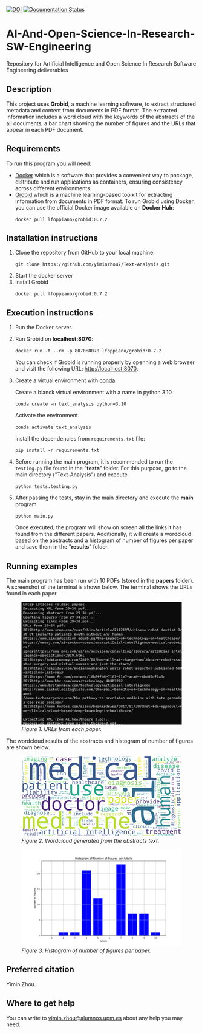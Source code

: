 [![DOI](https://zenodo.org/badge/DOI/10.5281/zenodo.10657570.svg)](https://doi.org/10.5281/zenodo.10657570) [![Documentation Status](https://readthedocs.org/projects/text-analysis/badge/?version=latest)](https://text-analysis.readthedocs.io/en/latest/?badge=latest)

# AI-And-Open-Science-In-Research-SW-Engineering
Repository for Artificial Intelligence and Open Science In Research Software Engineering deliverables

## Description
This project uses **Grobid**, a machine learning software, to extract structured metadata and content from documents in PDF format. The extracted information includes a word cloud with the keywords of the abstracts of the all documents, a bar chart showing the number of figures and the URLs that appear in each PDF document.

## Requirements
To run this program you will need:
* [Docker](https://docs.docker.com/engine/install/) which is a software that provides a convenient way to package, distribute and run applications as containers, ensuring consistency across different environments.
* [Grobid](https://github.com/kermitt2/grobid) which is a machine learning-based toolkit for extracting information from documents in PDF format. To run Grobid using Docker, you can use the official Docker image available on **Docker Hub**:
  ```
  docker pull lfoppiano/grobid:0.7.2
  ```

## Installation instructions
1. Clone the repository from GitHub to your local machine:
    ```
    git clone https://github.com/yiminzhou7/Text-Analysis.git
    ```
2. Start the docker server
3. Install Grobid
    ```
    docker pull lfoppiano/grobid:0.7.2
    ```


## Execution instructions
1. Run the Docker server.
2. Run Grobid on **localhost:8070**:
    ```
    docker run -t --rm -p 8070:8070 lfoppiano/grobid:0.7.2
    ```
    You can check if Grobid is running properly by openning a web browser and visit the following URL: [http://localhost:8070](http://localhost:8070).
3. Create a virtual environment with [conda](https://docs.conda.io/projects/conda/en/latest/user-guide/install/index.html): 

    Create a blanck virtual environment with a name in python 3.10
   
    ```
    conda create -n text_analysis python=3.10
    ```

    Activate the environment.

    ```
    conda activate text_analysis
    ```
    
    Install the dependencies from `requirements.txt` file:
   
    ```
    pip install -r requirements.txt
    ```
    
5. Before running the main program, it is recommended to run the `testing.py` file found in the "**tests**" folder. For this purpose, go to the main directory ("Text-Analysis") and execute

    ```
    python tests.testing.py
    ```
    
6. After passing the tests, stay in the main directory and execute the **main** program

    ```
    python main.py
    ```

    Once executed, the program will show on screen all the links it has found from the different papers. Additionally, it will create a wordcloud based on the abstracts and a histogram of number of figures per paper and save them in the "**results**" folder.


## Running examples
The main program has been run with 10 PDFs (stored in the **papers** folder). A screenshot of the terminal is shown below. The terminal shows the URLs found in each paper.
<figure>
  <img src="results/terminal.png" alt="Terminal" style="width:450px">
  <figcaption><i>Figure 1. URLs from each paper.</i></figcaption>
</figure>


The wordcloud results of the abstracts and histogram of number of figures are shown below.
<figure>
  <img src="results/wordcloud.png" alt="Wordcloud" style="width:450px">
  <figcaption><i>Figure 2. Wordcloud generated from the abstracts text.</i></figcaption>
</figure>


<figure>
  <img src="results/figures.png" alt="Histogram" style="width:470px">
  <figcaption><i>Figure 3. Histogram of number of figures per paper.</i></figcaption>
</figure>




## Preferred citation
Yimin Zhou.

## Where to get help
You can write to yimin.zhou@alumnos.upm.es about any help you may need.
